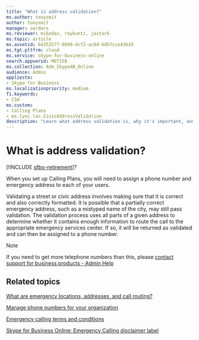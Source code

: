 ```yaml
---
title: "What is address validation?"
ms.author: tonysmit
author: tonysmit
manager: serdars
ms.reviewer: mikedav, roykuntz, jastark
ms.topic: article
ms.assetid: 64353277-9949-4cf2-ac04-6d57cce43619
ms.tgt.pltfrm: cloud
ms.service: skype-for-business-online
search.appverid: MET150
ms.collection: Adm_Skype4B_Online
audience: Admin
appliesto:
- Skype for Business 
ms.localizationpriority: medium
f1.keywords:
- CSH
ms.custom:
- Calling Plans 
- ms.lync.lac.CivicAddressValidation
description: "Learn what address validation is, why it's important, and how it relates to emergency addresses and services. "
---
```


# What is address validation?

[!INCLUDE [sfbo-retirement](../../Hub/includes/sfbo-retirement.md)]?

When you set up Calling Plans, you will need to assign a phone number and emergency address to each of your users.
  
Validating a street or civic address involves making sure that it is correct and also correctly formatted. It is possible that a partially correct emergency address, such as a mistyped name of the city, may still pass validation. The validation process uses all parts of a given address to determine whether it contains enough information to route the call to the appropriate emergency services center. If so, it will be returned as validated and can then be assigned to a phone number.

> [!NOTE]
> If you need to get more telephone numbers than this, please [contact support for business products - Admin Help](https://support.office.com/article/32a17ca7-6fa0-4870-8a8d-e25ba4ccfd4b)

  
## Related topics
[What are emergency locations, addresses, and call routing?](/microsoftteams/what-are-emergency-locations-addresses-and-call-routing)

[Manage phone numbers for your organization](/microsoftteams/manage-phone-numbers-for-your-organization)

[Emergency calling terms and conditions](/microsoftteams/emergency-calling-terms-and-conditions)

[Skype for Business Online: Emergency Calling disclaimer label](https://github.com/MicrosoftDocs/OfficeDocs-SkypeForBusiness/blob/live/Teams/downloads/emergency-calling/emergency-calling-label-(en-us)-(v.1.0).zip?raw=true)

  
 
